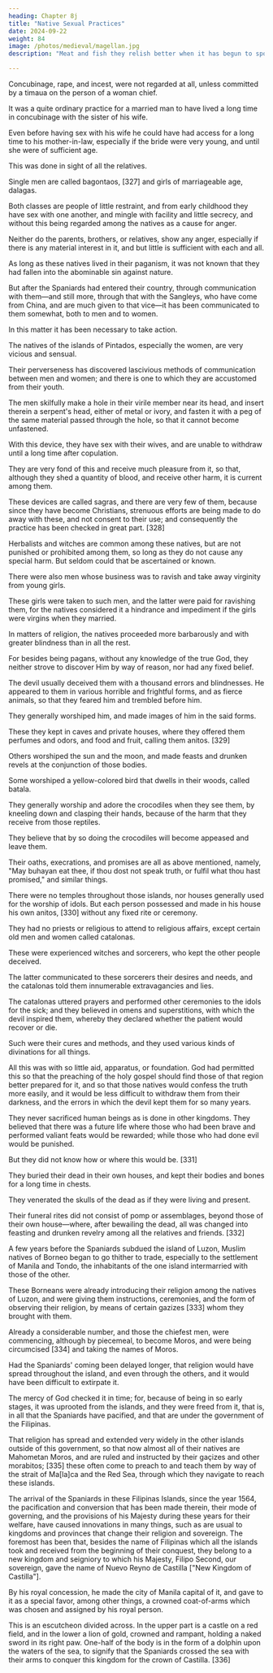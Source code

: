 ```yaml
---
heading: Chapter 8j
title: "Native Sexual Practices"
date: 2024-09-22
weight: 84
image: /photos/medieval/magellan.jpg
description: "Meat and fish they relish better when it has begun to spoil and when it stinks"

---
```




Concubinage, rape, and incest, were not regarded at all, unless committed by a timaua on the person of a woman chief. 

It was a quite ordinary practice for a married man to have lived a long time in concubinage with the sister of his wife. 

Even before having sex with his wife he could have had access for a long time to his mother-in-law, especially if the bride were very young, and until she were of sufficient age. 

This was done in sight of all the relatives.

Single men are called bagontaos, [327] and girls of marriageable age, dalagas. 

Both classes are people of little restraint, and from early childhood they have sex with one another, and mingle with facility and little secrecy, and without this being regarded among the natives as a cause for anger. 

Neither do the parents, brothers, or relatives, show any anger, especially if there is any material interest in it, and but little is sufficient with each and all.

As long as these natives lived in their paganism, it was not known that they had fallen into the abominable sin against nature. 

But after the Spaniards had entered their country, through communication with them—and still more, through that with the Sangleys, who have come from China, and are much given to that vice—it has been communicated to them somewhat, both to men and to women. 

In this matter it has been necessary to take action.

The natives of the islands of Pintados, especially the women, are very vicious and sensual.

Their perverseness has discovered lascivious methods of communication between men and women; and there is one to which they are accustomed from their youth. 

The men skilfully make a hole in their virile member near its head, and insert therein a serpent's head, either of metal or ivory, and fasten it with a peg of the same material passed through the hole, so that it cannot become unfastened. 

With this device, they have sex with their wives, and are unable to withdraw until a long time after copulation. 

They are very fond of this and receive much pleasure from it, so that, although they shed a quantity of blood, and receive other harm, it is current among them.

These devices are called sagras, and there are very few of them, because since they have become Christians, strenuous efforts are being made to do away with these, and not consent to their use; and consequently the practice has been checked in great part. [328]



Herbalists and witches are common among these natives, but are not punished or prohibited among them, so long as they do not cause any special harm. But seldom could that be ascertained or known.

There were also men whose business was to ravish and take away virginity from young girls.

These girls were taken to such men, and the latter were paid for ravishing them, for the natives considered it a hindrance and impediment if the girls were virgins when they married.

In matters of religion, the natives proceeded more barbarously and with greater blindness than in all the rest.

For besides being pagans, without any knowledge of the true God, they neither strove to discover Him by way of reason, nor had any fixed belief.

The devil usually deceived them with a thousand errors and blindnesses. He appeared to them in various horrible and frightful forms, and as fierce animals, so that they feared him and trembled before him. 

They generally worshiped him, and made images of him in the said forms. 

These they kept in caves and private houses, where they offered them perfumes and odors, and food and fruit, calling them anitos. [329]

Others worshiped the sun and the moon, and made feasts and drunken revels at the conjunction of those bodies. 

Some worshiped a yellow-colored bird that dwells in their woods, called batala. 

They generally worship and adore the crocodiles when they see them, by kneeling down and clasping their hands, because of the harm that they receive from those reptiles.

They believe that by so doing the crocodiles will become appeased and leave them. 

Their oaths, execrations, and promises are all as above mentioned, namely, "May buhayan eat thee, if thou dost not speak truth, or fulfil what thou hast promised," and similar things.

There were no temples throughout those islands, nor houses generally used for the worship of idols. But each person possessed and made in his house his own anitos, [330] without any fixed rite or ceremony.

They had no priests or religious to attend to religious affairs, except certain old men and women called catalonas. 

These were experienced witches and sorcerers, who kept the other people deceived. 

The latter communicated to these sorcerers their desires and needs, and the catalonas told them innumerable extravagancies and lies. 

The catalonas uttered prayers and performed other ceremonies to the idols for the sick; and they believed in omens and superstitions, with which the devil inspired them, whereby they declared whether the patient would recover or die.

Such were their cures and methods, and they used various kinds of divinations for all things.

All this was with so little aid, apparatus, or foundation. God had permitted this so that the preaching of the holy gospel should find those of that region better prepared for it, and so that those natives would confess the truth more easily, and it would be less difficult to withdraw them from their darkness, and the errors in which the devil kept them for so many years. 

They never sacrificed human beings as is done in other kingdoms. They believed that there was a future life where those who had been brave and performed valiant feats would be rewarded; while those who had done evil would be punished. 

But they did not know how or where this would be. [331]

They buried their dead in their own houses, and kept their bodies and bones for a long time in chests. 

They venerated the skulls of the dead as if they were living and present.

Their funeral rites did not consist of pomp or assemblages, beyond those of their own house—where, after bewailing the dead, all was changed into feasting and drunken revelry among all the relatives and friends. [332]

A few years before the Spaniards subdued the island of Luzon, Muslim natives of Borneo began to go thither to trade, especially to the settlement of Manila and Tondo, the inhabitants of the one island intermarried with those of the other.

These Borneans were already introducing their religion among the natives of Luzon, and were giving them instructions, ceremonies, and the form of observing their religion, by means of certain gazizes [333] whom they brought with them.

Already a considerable number, and those the chiefest men, were commencing, although by piecemeal, to become Moros, and were being circumcised [334] and taking the names of Moros. 

Had the Spaniards' coming been delayed longer, that religion would have spread throughout the island, and even through the others, and it would have been difficult to extirpate it.

The mercy of God checked it in time; for, because of being in so early stages, it was uprooted from the islands, and they were freed from it, that is, in all that the Spaniards have pacified, and that are under the government of the Filipinas.

That religion has spread and extended very widely in the other islands outside of this government, so that now almost all of their natives are Mahometan Moros, and are ruled and instructed by their gaçizes and other morabitos; [335] these often come to preach to and teach them by way of the strait of Ma[la]ca and the Red Sea, through which they navigate to reach these islands.

The arrival of the Spaniards in these Filipinas Islands, since the year 1564, the pacification and conversion that has been made therein, their mode of governing, and the provisions of his Majesty during these years for their welfare, have caused innovations in many things, such as are usual to kingdoms and provinces that change their religion and sovereign. The foremost has been that, besides the name of Filipinas which all the islands took and received from the beginning of their conquest, they belong to a new kingdom and seigniory to which his Majesty, Filipo Second, our sovereign, gave the name of Nuevo Reyno de Castilla ["New Kingdom of Castilla"]. 

By his royal concession, he made the city of Manila capital of it, and gave to it as a special favor, among other things, a crowned coat-of-arms which was chosen and assigned by his royal person.

This is an escutcheon divided across. In the upper part is a castle on a red field, and in the lower a lion of gold, crowned and rampant, holding a naked sword in its right paw. One-half of the body is in the form of a dolphin upon the waters of the sea, to signify that the Spaniards crossed the sea with their arms to conquer this kingdom for the crown of Castilla. [336]


